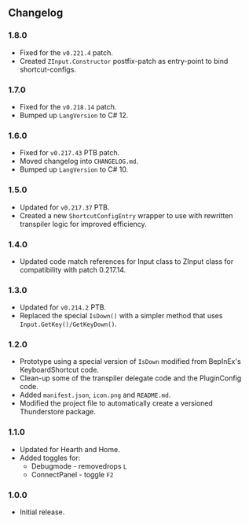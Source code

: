 ## Changelog

### 1.8.0

  * Fixed for the `v0.221.4` patch.
  * Created `ZInput.Constructor` postfix-patch as entry-point to bind shortcut-configs.

### 1.7.0

  * Fixed for the `v0.218.14` patch.
  * Bumped up `LangVersion` to C# 12.

### 1.6.0

  * Fixed for `v0.217.43` PTB patch.
  * Moved changelog into `CHANGELOG.md`.
  * Bumped up `LangVersion` to C# 10.

### 1.5.0

  * Updated for `v0.217.37` PTB.
  * Created a new `ShortcutConfigEntry` wrapper to use with rewritten transpiler logic for improved efficiency.

### 1.4.0

  * Updated code match references for Input class to ZInput class for compatibility with patch 0.217.14.

### 1.3.0

  * Updated for `v0.214.2` PTB.
  * Replaced the special `IsDown()` with a simpler method that uses `Input.GetKey()/GetKeyDown()`.

### 1.2.0

  * Prototype using a special version of `IsDown` modified from BepInEx's KeyboardShortcut code.
  * Clean-up some of the transpiler delegate code and the PluginConfig code.
  * Added `manifest.json`, `icon.png` and `README.md`.
  * Modified the project file to automatically create a versioned Thunderstore package.

### 1.1.0

  * Updated for Hearth and Home.
  * Added toggles for:
    * Debugmode - removedrops `L`
    * ConnectPanel - toggle `F2`

### 1.0.0

  * Initial release.

